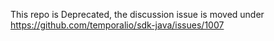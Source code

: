 This repo is Deprecated, the discussion issue is moved under https://github.com/temporalio/sdk-java/issues/1007
